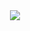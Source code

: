 
<div align="center">
  <img src="https://user-images.githubusercontent.com/61476935/119587448-1e44a200-bda5-11eb-811f-9b7c2330f309.png">
</div>


